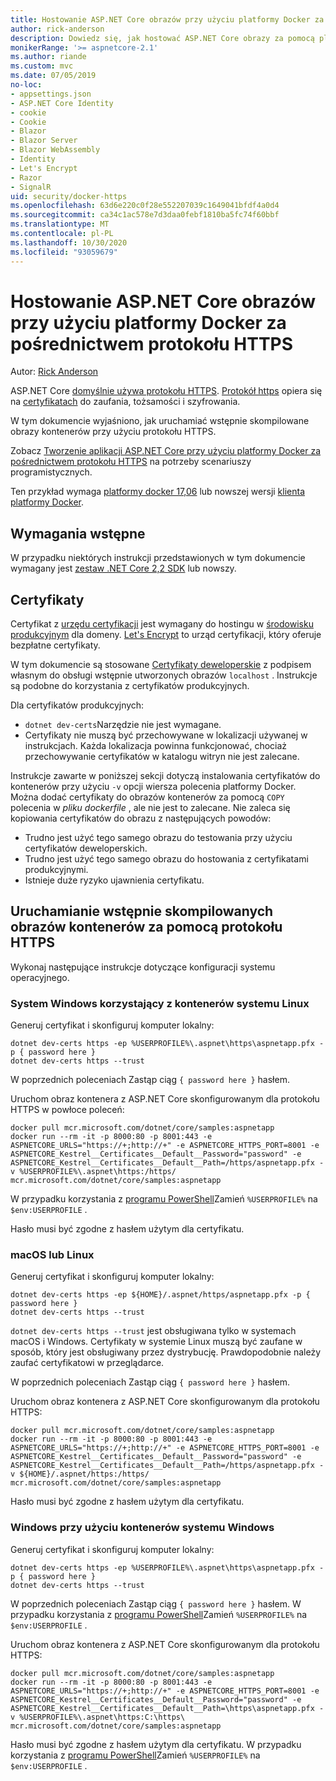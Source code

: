```yaml
---
title: Hostowanie ASP.NET Core obrazów przy użyciu platformy Docker za pośrednictwem protokołu HTTPS
author: rick-anderson
description: Dowiedz się, jak hostować ASP.NET Core obrazy za pomocą platformy Docker za pośrednictwem protokołu HTTPS
monikerRange: '>= aspnetcore-2.1'
ms.author: riande
ms.custom: mvc
ms.date: 07/05/2019
no-loc:
- appsettings.json
- ASP.NET Core Identity
- cookie
- Cookie
- Blazor
- Blazor Server
- Blazor WebAssembly
- Identity
- Let's Encrypt
- Razor
- SignalR
uid: security/docker-https
ms.openlocfilehash: 63d6e220c0f28e552207039c1649041bfdf4a0d4
ms.sourcegitcommit: ca34c1ac578e7d3daa0febf1810ba5fc74f60bbf
ms.translationtype: MT
ms.contentlocale: pl-PL
ms.lasthandoff: 10/30/2020
ms.locfileid: "93059679"
---
```

# <a name="hosting-aspnet-core-images-with-docker-over-https"></a>Hostowanie ASP.NET Core obrazów przy użyciu platformy Docker za pośrednictwem protokołu HTTPS

Autor: [Rick Anderson](https://twitter.com/RickAndMSFT)

ASP.NET Core [domyślnie używa protokołu HTTPS](./enforcing-ssl.md). [Protokół https](https://en.wikipedia.org/wiki/HTTPS) opiera się na [certyfikatach](https://en.wikipedia.org/wiki/Public_key_certificate) do zaufania, tożsamości i szyfrowania.

W tym dokumencie wyjaśniono, jak uruchamiać wstępnie skompilowane obrazy kontenerów przy użyciu protokołu HTTPS.

Zobacz [Tworzenie aplikacji ASP.NET Core przy użyciu platformy Docker za pośrednictwem protokołu HTTPS](https://github.com/dotnet/dotnet-docker/blob/master/samples/run-aspnetcore-https-development.md) na potrzeby scenariuszy programistycznych.

Ten przykład wymaga [platformy docker 17,06](https://docs.docker.com/release-notes/docker-ce) lub nowszej wersji [klienta platformy Docker](https://www.docker.com/products/docker).

## <a name="prerequisites"></a>Wymagania wstępne

W przypadku niektórych instrukcji przedstawionych w tym dokumencie wymagany jest [zestaw .NET Core 2,2 SDK](https://dotnet.microsoft.com/download) lub nowszy.

## <a name="certificates"></a>Certyfikaty

Certyfikat z [urzędu certyfikacji](https://wikipedia.org/wiki/Certificate_authority) jest wymagany do hostingu w [środowisku produkcyjnym](https://blogs.msdn.microsoft.com/webdev/2017/11/29/configuring-https-in-asp-net-core-across-different-platforms/) dla domeny. [Let's Encrypt](https://letsencrypt.org/) to urząd certyfikacji, który oferuje bezpłatne certyfikaty.

W tym dokumencie są stosowane [Certyfikaty deweloperskie](https://en.wikipedia.org/wiki/Self-signed_certificate) z podpisem własnym do obsługi wstępnie utworzonych obrazów `localhost` . Instrukcje są podobne do korzystania z certyfikatów produkcyjnych.

Dla certyfikatów produkcyjnych:

* `dotnet dev-certs`Narzędzie nie jest wymagane.
* Certyfikaty nie muszą być przechowywane w lokalizacji używanej w instrukcjach. Każda lokalizacja powinna funkcjonować, chociaż przechowywanie certyfikatów w katalogu witryn nie jest zalecane.

Instrukcje zawarte w poniższej sekcji dotyczą instalowania certyfikatów do kontenerów przy użyciu `-v` opcji wiersza polecenia platformy Docker. Można dodać certyfikaty do obrazów kontenerów za pomocą `COPY` polecenia w *pliku dockerfile* , ale nie jest to zalecane. Nie zaleca się kopiowania certyfikatów do obrazu z następujących powodów:

* Trudno jest użyć tego samego obrazu do testowania przy użyciu certyfikatów deweloperskich.
* Trudno jest użyć tego samego obrazu do hostowania z certyfikatami produkcyjnymi.
* Istnieje duże ryzyko ujawnienia certyfikatu.

## <a name="running-pre-built-container-images-with-https"></a>Uruchamianie wstępnie skompilowanych obrazów kontenerów za pomocą protokołu HTTPS

Wykonaj następujące instrukcje dotyczące konfiguracji systemu operacyjnego.

### <a name="windows-using-linux-containers"></a>System Windows korzystający z kontenerów systemu Linux

Generuj certyfikat i skonfiguruj komputer lokalny:

```dotnetcli
dotnet dev-certs https -ep %USERPROFILE%\.aspnet\https\aspnetapp.pfx -p { password here }
dotnet dev-certs https --trust
```

W poprzednich poleceniach Zastąp ciąg `{ password here }` hasłem.

Uruchom obraz kontenera z ASP.NET Core skonfigurowanym dla protokołu HTTPS w powłoce poleceń:

```console
docker pull mcr.microsoft.com/dotnet/core/samples:aspnetapp
docker run --rm -it -p 8000:80 -p 8001:443 -e ASPNETCORE_URLS="https://+;http://+" -e ASPNETCORE_HTTPS_PORT=8001 -e ASPNETCORE_Kestrel__Certificates__Default__Password="password" -e ASPNETCORE_Kestrel__Certificates__Default__Path=/https/aspnetapp.pfx -v %USERPROFILE%\.aspnet\https:/https/ mcr.microsoft.com/dotnet/core/samples:aspnetapp
```

W przypadku korzystania z [programu PowerShell](/powershell/scripting/overview)Zamień `%USERPROFILE%` na `$env:USERPROFILE` .

Hasło musi być zgodne z hasłem użytym dla certyfikatu.

### <a name="macos-or-linux"></a>macOS lub Linux

Generuj certyfikat i skonfiguruj komputer lokalny:

```dotnetcli
dotnet dev-certs https -ep ${HOME}/.aspnet/https/aspnetapp.pfx -p { password here }
dotnet dev-certs https --trust
```

`dotnet dev-certs https --trust` jest obsługiwana tylko w systemach macOS i Windows. Certyfikaty w systemie Linux muszą być zaufane w sposób, który jest obsługiwany przez dystrybucję. Prawdopodobnie należy zaufać certyfikatowi w przeglądarce.

W poprzednich poleceniach Zastąp ciąg `{ password here }` hasłem.

Uruchom obraz kontenera z ASP.NET Core skonfigurowanym dla protokołu HTTPS:

```console
docker pull mcr.microsoft.com/dotnet/core/samples:aspnetapp
docker run --rm -it -p 8000:80 -p 8001:443 -e ASPNETCORE_URLS="https://+;http://+" -e ASPNETCORE_HTTPS_PORT=8001 -e ASPNETCORE_Kestrel__Certificates__Default__Password="password" -e ASPNETCORE_Kestrel__Certificates__Default__Path=/https/aspnetapp.pfx -v ${HOME}/.aspnet/https:/https/ mcr.microsoft.com/dotnet/core/samples:aspnetapp
```

Hasło musi być zgodne z hasłem użytym dla certyfikatu.

### <a name="windows-using-windows-containers"></a>Windows przy użyciu kontenerów systemu Windows

Generuj certyfikat i skonfiguruj komputer lokalny:

```dotnetcli
dotnet dev-certs https -ep %USERPROFILE%\.aspnet\https\aspnetapp.pfx -p { password here }
dotnet dev-certs https --trust
```

W poprzednich poleceniach Zastąp ciąg `{ password here }` hasłem. W przypadku korzystania z [programu PowerShell](/powershell/scripting/overview)Zamień `%USERPROFILE%` na `$env:USERPROFILE` .

Uruchom obraz kontenera z ASP.NET Core skonfigurowanym dla protokołu HTTPS:

```console
docker pull mcr.microsoft.com/dotnet/core/samples:aspnetapp
docker run --rm -it -p 8000:80 -p 8001:443 -e ASPNETCORE_URLS="https://+;http://+" -e ASPNETCORE_HTTPS_PORT=8001 -e ASPNETCORE_Kestrel__Certificates__Default__Password="password" -e ASPNETCORE_Kestrel__Certificates__Default__Path=\https\aspnetapp.pfx -v %USERPROFILE%\.aspnet\https:C:\https\ mcr.microsoft.com/dotnet/core/samples:aspnetapp
```

Hasło musi być zgodne z hasłem użytym dla certyfikatu. W przypadku korzystania z [programu PowerShell](/powershell/scripting/overview)Zamień `%USERPROFILE%` na `$env:USERPROFILE` .